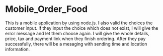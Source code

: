 # Mobile_Order_Food
This is a mobile application by using node.js.
I also valid the choices the customer input. If they input the choice which does not exist, I will give the error message and let them choose again.
I will give the whole details, price, tax and payment link when they finish ordering.
After they pay successfully, there will be a mesaging with sending time and location information.
